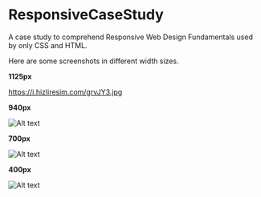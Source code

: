 # ResponsiveCaseStudy

A case study to comprehend Responsive Web Design Fundamentals used by only CSS and HTML.

Here are some screenshots in different width sizes.

**1125px**

https://i.hizliresim.com/grvJY3.jpg


**940px**

![Alt text](https://i.hizliresim.com/P12Za9.jpg)



**700px**

![Alt text](https://i.hizliresim.com/7aWr15.jpg)



**400px**

![Alt text](https://i.hizliresim.com/Ll8WRj.jpg)